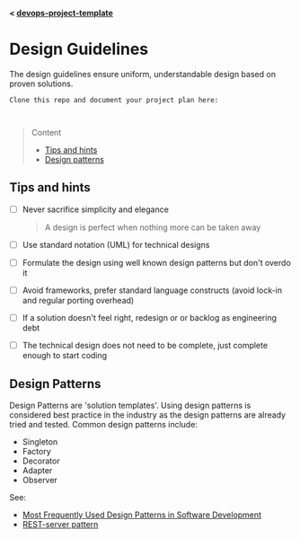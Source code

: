 **< [devops-project-template](../README.md)**

# Design Guidelines

The design guidelines ensure uniform, understandable design based on proven solutions.

```
Clone this repo and document your project plan here:



```
> Content
> - [Tips and hints](#tips-and-hints)
> - [Design patterns](#design-patterns)


## Tips and hints

- [ ] Never sacrifice simplicity and elegance 

  > A design is perfect when nothing more can be taken away


- [ ] Use standard notation (UML) for technical designs


- [ ] Formulate the design using well known design patterns but don't overdo it


- [ ] Avoid frameworks, prefer standard language constructs (avoid lock-in and regular porting overhead)


- [ ] If a solution doesn't feel right, redesign or or backlog as engineering debt


- [ ] The technical design does not need to be complete, just complete enough to start coding 


## Design Patterns

Design Patterns are 'solution templates'. Using design patterns is considered  best practice in the industry as the design patterns are already tried and tested.
Common design patterns include:

- Singleton
- Factory
- Decorator
- Adapter
- Observer

See: 
- [Most Frequently Used Design Patterns in Software Development](https://beapython.dev/2021/03/07/most-frequently-used-design-patterns-in-software-development/)
- [REST-server pattern](rest-api-standard.md#server-template)


